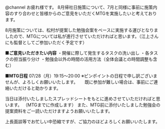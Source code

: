 @channel
お疲れ様です。
8月帰社日施策について、7月と同様に事前に施策内容のすり合わせと皆様からのご意見をいただくMTGを実施したいと考えております。

8月施策については、松村が提案した勉強会案をベースに実施する運びとなりましたので、MTGについては私が進行させていただければと思います。（江上さんにも監督としてご参加いただく予定です）

**■ご意見いただきたい内容**
・開催に際して発生するタスクの洗い出し
・各タスクの担当振り分け
・勉強会以外の時間の活用方法（全体会議との時間調整も含む）

**■MTG日程**
07/28（月）19:15～20:00
※ピンポイントの日程で申し訳ございませんが、よろしくお願いいたします。 　
既に参加が難しい場合は、事前にご連絡いただけると助かります。

当日は添付いたしましたスプレッドシートをもとに進めさせていただければと思います。 （MTGまでに作成します）
また、MTG前に添付いたしました勉強会の提案資料をご一読いただけますようお願いいたします。

上長面談等でお忙しい中恐縮ですが、ご協力のほどよろしくお願いいたします。


